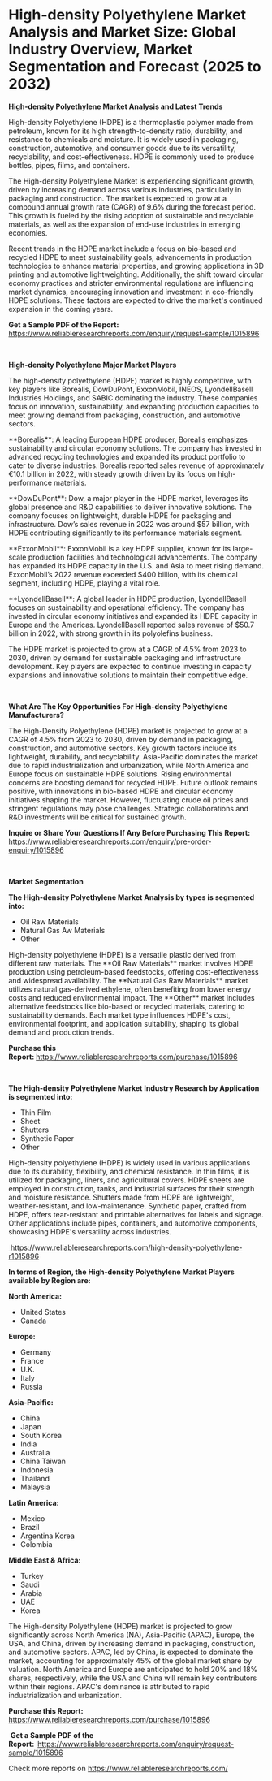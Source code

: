 <p><h1>High-density Polyethylene Market Analysis and Market Size: Global Industry Overview, Market Segmentation and Forecast (2025 to 2032)</h1></p><p><strong>High-density Polyethylene Market Analysis and Latest Trends</strong></p>
<p><p>High-density Polyethylene (HDPE) is a thermoplastic polymer made from petroleum, known for its high strength-to-density ratio, durability, and resistance to chemicals and moisture. It is widely used in packaging, construction, automotive, and consumer goods due to its versatility, recyclability, and cost-effectiveness. HDPE is commonly used to produce bottles, pipes, films, and containers.</p><p>The High-density Polyethylene Market is experiencing significant growth, driven by increasing demand across various industries, particularly in packaging and construction. The market is expected to grow at a compound annual growth rate (CAGR) of 9.6% during the forecast period. This growth is fueled by the rising adoption of sustainable and recyclable materials, as well as the expansion of end-use industries in emerging economies.</p><p>Recent trends in the HDPE market include a focus on bio-based and recycled HDPE to meet sustainability goals, advancements in production technologies to enhance material properties, and growing applications in 3D printing and automotive lightweighting. Additionally, the shift toward circular economy practices and stricter environmental regulations are influencing market dynamics, encouraging innovation and investment in eco-friendly HDPE solutions. These factors are expected to drive the market's continued expansion in the coming years.</p></p>
<p><strong>Get a Sample PDF of the Report:&nbsp;</strong> <a href="https://www.reliableresearchreports.com/enquiry/request-sample/1015896?utm_campaign=2123&utm_medium=2&utm_source=Github&utm_content=ia&utm_term=26012025&utm_id=high-density-polyethylene">https://www.reliableresearchreports.com/enquiry/request-sample/1015896</a></p>
<p>&nbsp;</p>
<p><strong>High-density Polyethylene Major Market Players</strong></p>
<p><p>The high-density polyethylene (HDPE) market is highly competitive, with key players like Borealis, DowDuPont, ExxonMobil, INEOS, LyondellBasell Industries Holdings, and SABIC dominating the industry. These companies focus on innovation, sustainability, and expanding production capacities to meet growing demand from packaging, construction, and automotive sectors.</p><p>**Borealis**: A leading European HDPE producer, Borealis emphasizes sustainability and circular economy solutions. The company has invested in advanced recycling technologies and expanded its product portfolio to cater to diverse industries. Borealis reported sales revenue of approximately €10.1 billion in 2022, with steady growth driven by its focus on high-performance materials.</p><p>**DowDuPont**: Dow, a major player in the HDPE market, leverages its global presence and R&D capabilities to deliver innovative solutions. The company focuses on lightweight, durable HDPE for packaging and infrastructure. Dow’s sales revenue in 2022 was around $57 billion, with HDPE contributing significantly to its performance materials segment.</p><p>**ExxonMobil**: ExxonMobil is a key HDPE supplier, known for its large-scale production facilities and technological advancements. The company has expanded its HDPE capacity in the U.S. and Asia to meet rising demand. ExxonMobil’s 2022 revenue exceeded $400 billion, with its chemical segment, including HDPE, playing a vital role.</p><p>**LyondellBasell**: A global leader in HDPE production, LyondellBasell focuses on sustainability and operational efficiency. The company has invested in circular economy initiatives and expanded its HDPE capacity in Europe and the Americas. LyondellBasell reported sales revenue of $50.7 billion in 2022, with strong growth in its polyolefins business.</p><p>The HDPE market is projected to grow at a CAGR of 4.5% from 2023 to 2030, driven by demand for sustainable packaging and infrastructure development. Key players are expected to continue investing in capacity expansions and innovative solutions to maintain their competitive edge.</p></p>
<p>&nbsp;</p>
<p><strong>What Are The Key Opportunities For High-density Polyethylene Manufacturers?</strong></p>
<p><p>The High-Density Polyethylene (HDPE) market is projected to grow at a CAGR of 4.5% from 2023 to 2030, driven by demand in packaging, construction, and automotive sectors. Key growth factors include its lightweight, durability, and recyclability. Asia-Pacific dominates the market due to rapid industrialization and urbanization, while North America and Europe focus on sustainable HDPE solutions. Rising environmental concerns are boosting demand for recycled HDPE. Future outlook remains positive, with innovations in bio-based HDPE and circular economy initiatives shaping the market. However, fluctuating crude oil prices and stringent regulations may pose challenges. Strategic collaborations and R&D investments will be critical for sustained growth.</p></p>
<p><strong>Inquire or Share Your Questions If Any Before Purchasing This Report:</strong> <a href="https://www.reliableresearchreports.com/enquiry/pre-order-enquiry/1015896?utm_campaign=2123&utm_medium=2&utm_source=Github&utm_content=ia&utm_term=26012025&utm_id=high-density-polyethylene">https://www.reliableresearchreports.com/enquiry/pre-order-enquiry/1015896</a></p>
<p>&nbsp;</p>
<p><strong>Market Segmentation</strong></p>
<p><strong>The High-density Polyethylene Market Analysis by types is segmented into:</strong></p>
<p><ul><li>Oil Raw Materials</li><li>Natural Gas Aw Materials</li><li>Other</li></ul></p>
<p><p>High-density polyethylene (HDPE) is a versatile plastic derived from different raw materials. The **Oil Raw Materials** market involves HDPE production using petroleum-based feedstocks, offering cost-effectiveness and widespread availability. The **Natural Gas Raw Materials** market utilizes natural gas-derived ethylene, often benefiting from lower energy costs and reduced environmental impact. The **Other** market includes alternative feedstocks like bio-based or recycled materials, catering to sustainability demands. Each market type influences HDPE's cost, environmental footprint, and application suitability, shaping its global demand and production trends.</p></p>
<p><strong>Purchase this Report:&nbsp;</strong><a href="https://www.reliableresearchreports.com/purchase/1015896?utm_campaign=2123&utm_medium=2&utm_source=Github&utm_content=ia&utm_term=26012025&utm_id=high-density-polyethylene">https://www.reliableresearchreports.com/purchase/1015896</a></p>
<p>&nbsp;</p>
<p><strong>The High-density Polyethylene Market Industry Research by Application is segmented into:</strong></p>
<p><ul><li>Thin Film</li><li>Sheet</li><li>Shutters</li><li>Synthetic Paper</li><li>Other</li></ul></p>
<p><p>High-density polyethylene (HDPE) is widely used in various applications due to its durability, flexibility, and chemical resistance. In thin films, it is utilized for packaging, liners, and agricultural covers. HDPE sheets are employed in construction, tanks, and industrial surfaces for their strength and moisture resistance. Shutters made from HDPE are lightweight, weather-resistant, and low-maintenance. Synthetic paper, crafted from HDPE, offers tear-resistant and printable alternatives for labels and signage. Other applications include pipes, containers, and automotive components, showcasing HDPE's versatility across industries.</p></p>
<p><a href="https://www.reliableresearchreports.com/high-density-polyethylene-r1015896?utm_campaign=2123&utm_medium=2&utm_source=Github&utm_content=ia&utm_term=26012025&utm_id=high-density-polyethylene">&nbsp;https://www.reliableresearchreports.com/high-density-polyethylene-r1015896</a></p>
<p><strong>In terms of Region, the High-density Polyethylene Market Players available by Region are:</strong></p>
<p>
    <p> <strong> North America: </strong>
        <ul>
            <li>United States</li>
            <li>Canada</li>
        </ul>
        </p> 
    <p> <strong> Europe: </strong>
        <ul>
            <li>Germany</li>
            <li>France</li>
            <li>U.K.</li>
            <li>Italy</li>
            <li>Russia</li>
        </ul>
        </p> 
    <p> <strong> Asia-Pacific: </strong>
        <ul>
            <li>China</li>
            <li>Japan</li>
            <li>South Korea</li>
            <li>India</li>
            <li>Australia</li>
            <li>China Taiwan</li>
            <li>Indonesia</li>
            <li>Thailand</li>
            <li>Malaysia</li>
        </ul>
        </p> 
    <p> <strong> Latin America: </strong>
        <ul>
            <li>Mexico</li>
            <li>Brazil</li>
            <li>Argentina Korea</li>
            <li>Colombia</li>
        </ul>
        </p> 
    <p> <strong> Middle East & Africa: </strong>
        <ul>
            <li>Turkey</li>
            <li>Saudi</li>
            <li>Arabia</li>
            <li>UAE</li>
            <li>Korea</li>
        </ul>
    </p>
    </p>
<p><p>The High-density Polyethylene (HDPE) market is projected to grow significantly across North America (NA), Asia-Pacific (APAC), Europe, the USA, and China, driven by increasing demand in packaging, construction, and automotive sectors. APAC, led by China, is expected to dominate the market, accounting for approximately 45% of the global market share by valuation. North America and Europe are anticipated to hold 20% and 18% shares, respectively, while the USA and China will remain key contributors within their regions. APAC's dominance is attributed to rapid industrialization and urbanization.</p></p>
<p><strong>Purchase this Report: </strong><a href="https://www.reliableresearchreports.com/purchase/1015896?utm_campaign=2123&utm_medium=2&utm_source=Github&utm_content=ia&utm_term=26012025&utm_id=high-density-polyethylene">https://www.reliableresearchreports.com/purchase/1015896</a></p>
<p>&nbsp;<strong>Get a Sample PDF of the Report:&nbsp;&nbsp;</strong><a href="https://www.reliableresearchreports.com/enquiry/request-sample/1015896?utm_campaign=2123&utm_medium=2&utm_source=Github&utm_content=ia&utm_term=26012025&utm_id=high-density-polyethylene">https://www.reliableresearchreports.com/enquiry/request-sample/1015896</a></p>
<p><strong></strong></p>
<p>Check more reports on <a href="https://www.reliableresearchreports.com/?utm_campaign=2123&utm_medium=2&utm_source=Github&utm_content=ia&utm_term=26012025&utm_id=high-density-polyethylene">https://www.reliableresearchreports.com/</a></p>